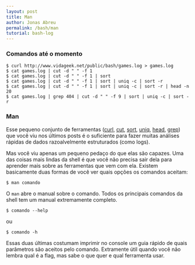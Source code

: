 ```yaml
---
layout: post
title: Man
author: Jonas Abreu
permalink: /bash/man
tutorial: bash-log
---
```


### Comandos até o momento
    $ curl http://www.vidageek.net/public/bash/games.log > games.log
    $ cat games.log | cut -d " " -f 1
    $ cat games.log | cut -d " " -f 1 | sort
    $ cat games.log | cut -d " " -f 1 | sort | uniq -c | sort -r
    $ cat games.log | cut -d " " -f 1 | sort | uniq -c | sort -r | head -n 20
    $ cat games.log | grep 404 | cut -d " " -f 9 | sort | uniq -c | sort -r

### Man

Esse pequeno conjunto de ferramentas ([curl][1], [cut][2], [sort][3], [uniq][4], [head][5], [grep][6]) que você viu 
nos últimos posts é o suficiente para fazer muitas análises rápidas de dados razoalvelmente estruturados (como logs).

Mas você viu apenas um pequeno pedaço do que elas são capazes. Uma das coisas mais lindas da shell é que você
não precisa sair dela para aprender mais sobre as ferramentas que vem com ela. Existem basicamente duas formas
de você ver quais opções os comandos aceitam:

    $ man comando

O `man` abre o manual sobre o comando. Todos os principais comandos da shell tem um manual extremamente completo.

    $ comando --help

ou

    $ comando -h

Essas duas últimas costumam imprimir no console um guia rápido de quais parâmetros são aceitos pelo comando. 
Extramente útil quando você não lembra qual é a flag, mas sabe o que quer e qual ferramenta usar.

[1]: /bash/curl
[2]: /bash/cut
[3]: /bash/sort
[4]: /bash/uniq
[5]: /bash/head
[6]: /bash/grep
